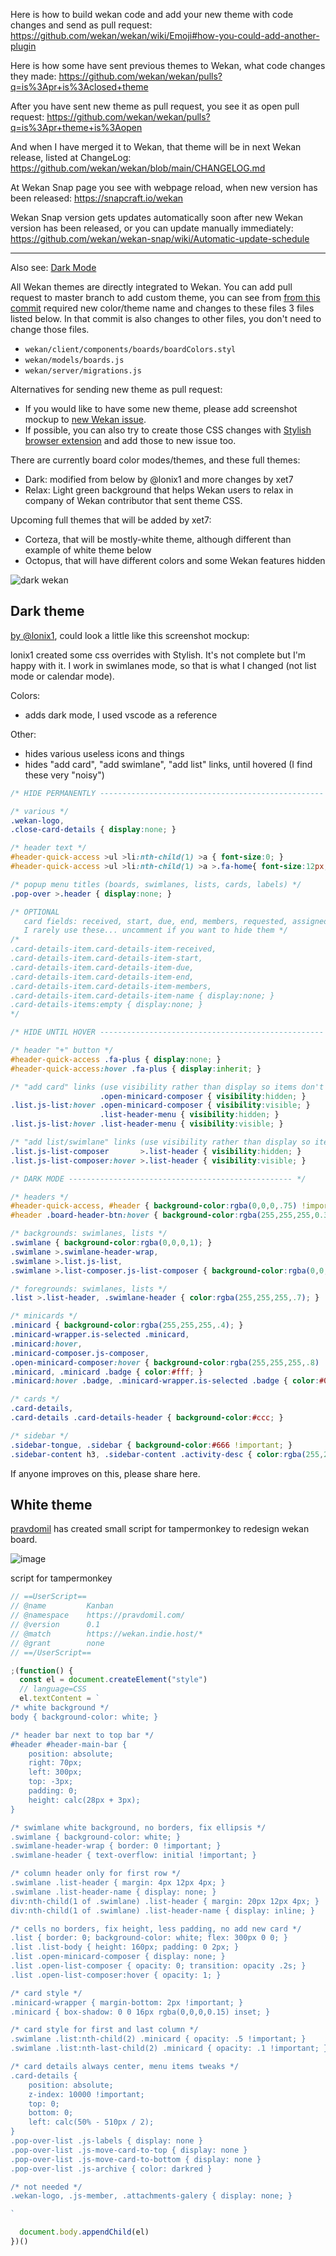 Here is how to build wekan code and add your new theme with code changes and send as pull request:
https://github.com/wekan/wekan/wiki/Emoji#how-you-could-add-another-plugin

Here is how some have sent previous themes to Wekan, what code changes they made:
https://github.com/wekan/wekan/pulls?q=is%3Apr+is%3Aclosed+theme

After you have sent new theme as pull request, you see it as open pull request:
https://github.com/wekan/wekan/pulls?q=is%3Apr+theme+is%3Aopen

And when I have merged it to Wekan, that theme will be in next Wekan release, listed at ChangeLog:
https://github.com/wekan/wekan/blob/main/CHANGELOG.md

At Wekan Snap page you see with webpage reload, when new version has been released:
https://snapcraft.io/wekan

Wekan Snap version gets updates automatically soon after new Wekan version has been released, or you can update manually immediately:
https://github.com/wekan/wekan-snap/wiki/Automatic-update-schedule

***

Also see: [Dark Mode](Dark-Mode)

All Wekan themes are directly integrated to Wekan. You can add pull request to master branch to add custom theme, you can see from [from this commit](https://github.com/wekan/wekan/commit/34b2168d0dda253dedabbee47031873efa4ae446) required new color/theme name and changes to these files 3 files listed below. In that commit is also changes to other files, you don't need to change those files.
  - `wekan/client/components/boards/boardColors.styl`
  - `wekan/models/boards.js`
  - `wekan/server/migrations.js`

Alternatives for sending new theme as pull request:
- If you would like to have some new theme, please add screenshot mockup to [new Wekan issue](https://github.com/wekan/wekan/issues).
- If possible, you can also try to create those CSS changes with [Stylish browser extension](https://userstyles.org/) and add those to new issue too.

There are currently board color modes/themes, and these full themes:
- Dark: modified from below by @lonix1 and more changes by xet7
- Relax: Light green background that helps Wekan users to relax in company of Wekan contributor that sent theme CSS.

Upcoming full themes that will be added by xet7:
- Corteza, that will be mostly-white theme, although different than example of white theme below
- Octopus, that will have different colors and some Wekan features hidden

![dark wekan](https://wekan.github.io/wekan-dark-mode.png)

## Dark theme

[by @lonix1](https://github.com/wekan/wekan/issues/1149), could look a little like this screenshot mockup:

<!--
![dark wekan](https://user-images.githubusercontent.com/11541071/28684178-574c0852-72fb-11e7-9c39-d11281863c3a.png)
-->

lonix1 created some css overrides with Stylish. It's not complete but I'm happy with it. I work in swimlanes mode, so that is what I changed (not list mode or calendar mode).

Colors:
- adds dark mode, I used vscode as a reference

Other:
- hides various useless icons and things
- hides  "add card", "add swimlane", "add list" links, until hovered (I find these very "noisy")

```css
/* HIDE PERMANENTLY -------------------------------------------------- */

/* various */
.wekan-logo,
.close-card-details { display:none; }

/* header text */
#header-quick-access >ul >li:nth-child(1) >a { font-size:0; }
#header-quick-access >ul >li:nth-child(1) >a >.fa-home{ font-size:12px; margin:0; }

/* popup menu titles (boards, swimlanes, lists, cards, labels) */
.pop-over >.header { display:none; }

/* OPTIONAL 
   card fields: received, start, due, end, members, requested, assigned
   I rarely use these... uncomment if you want to hide them */
/*
.card-details-item.card-details-item-received,
.card-details-item.card-details-item-start,
.card-details-item.card-details-item-due,
.card-details-item.card-details-item-end,
.card-details-item.card-details-item-members,
.card-details-item.card-details-item-name { display:none; }
.card-details-items:empty { display:none; }
*/

/* HIDE UNTIL HOVER -------------------------------------------------- */

/* header "+" button */
#header-quick-access .fa-plus { display:none; }
#header-quick-access:hover .fa-plus { display:inherit; }

/* "add card" links (use visibility rather than display so items don't jump) */
                    .open-minicard-composer { visibility:hidden; }
.list.js-list:hover .open-minicard-composer { visibility:visible; }
                    .list-header-menu { visibility:hidden; }
.list.js-list:hover .list-header-menu { visibility:visible; }

/* "add list/swimlane" links (use visibility rather than display so items don't jump) */
.list.js-list-composer       >.list-header { visibility:hidden; }
.list.js-list-composer:hover >.list-header { visibility:visible; }

/* DARK MODE -------------------------------------------------- */

/* headers */
#header-quick-access, #header { background-color:rgba(0,0,0,.75) !important; }
#header .board-header-btn:hover { background-color:rgba(255,255,255,0.3) !important; }

/* backgrounds: swimlanes, lists */
.swimlane { background-color:rgba(0,0,0,1); }
.swimlane >.swimlane-header-wrap,
.swimlane >.list.js-list,
.swimlane >.list-composer.js-list-composer { background-color:rgba(0,0,0,.9); }

/* foregrounds: swimlanes, lists */
.list >.list-header, .swimlane-header { color:rgba(255,255,255,.7); }

/* minicards */
.minicard { background-color:rgba(255,255,255,.4); }
.minicard-wrapper.is-selected .minicard,
.minicard:hover,
.minicard-composer.js-composer,
.open-minicard-composer:hover { background-color:rgba(255,255,255,.8) !important; color:#000; }
.minicard, .minicard .badge { color:#fff; }
.minicard:hover .badge, .minicard-wrapper.is-selected .badge { color:#000; }

/* cards */
.card-details,
.card-details .card-details-header { background-color:#ccc; }

/* sidebar */
.sidebar-tongue, .sidebar { background-color:#666 !important; }
.sidebar-content h3, .sidebar-content .activity-desc { color:rgba(255,255,255,.7) !important; }
```

If anyone improves on this, please share here.

## White theme

[pravdomil](https://github.com/wekan/wekan/issues/1690) has created small script for tampermonkey to redesign wekan board.

![image](https://user-images.githubusercontent.com/2387356/41285077-7c5b1c64-6e3b-11e8-91b9-503ffb39eb4a.png)

script for tampermonkey
```js
// ==UserScript==
// @name         Kanban
// @namespace    https://pravdomil.com/
// @version      0.1
// @match        https://wekan.indie.host/*
// @grant        none
// ==/UserScript==

;(function() {
  const el = document.createElement("style")
  // language=CSS
  el.textContent = `
/* white background */
body { background-color: white; }

/* header bar next to top bar */
#header #header-main-bar {
    position: absolute;
    right: 70px;
    left: 300px;
    top: -3px;
    padding: 0;
    height: calc(28px + 3px);
}

/* swimlane white background, no borders, fix ellipsis */
.swimlane { background-color: white; }
.swimlane-header-wrap { border: 0 !important; }
.swimlane-header { text-overflow: initial !important; }

/* column header only for first row */
.swimlane .list-header { margin: 4px 12px 4px; }
.swimlane .list-header-name { display: none; }
div:nth-child(1 of .swimlane) .list-header { margin: 20px 12px 4px; }
div:nth-child(1 of .swimlane) .list-header-name { display: inline; }

/* cells no borders, fix height, less padding, no add new card */
.list { border: 0; background-color: white; flex: 300px 0 0; }
.list .list-body { height: 160px; padding: 0 2px; }
.list .open-minicard-composer { display: none; }
.list .open-list-composer { opacity: 0; transition: opacity .2s; }
.list .open-list-composer:hover { opacity: 1; }

/* card style */
.minicard-wrapper { margin-bottom: 2px !important; }
.minicard { box-shadow: 0 0 16px rgba(0,0,0,0.15) inset; }

/* card style for first and last column */
.swimlane .list:nth-child(2) .minicard { opacity: .5 !important; }
.swimlane .list:nth-last-child(2) .minicard { opacity: .1 !important; }

/* card details always center, menu items tweaks */
.card-details {
    position: absolute;
    z-index: 10000 !important;
    top: 0;
    bottom: 0;
    left: calc(50% - 510px / 2);
}
.pop-over-list .js-labels { display: none }
.pop-over-list .js-move-card-to-top { display: none }
.pop-over-list .js-move-card-to-bottom { display: none }
.pop-over-list .js-archive { color: darkred }

/* not needed */
.wekan-logo, .js-member, .attachments-galery { display: none; }

`

  document.body.appendChild(el)
})()

```